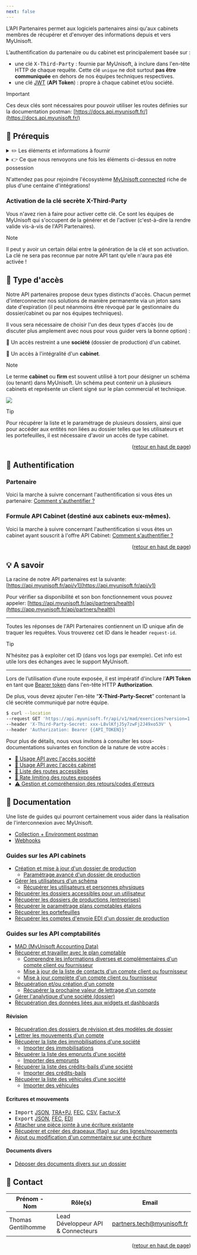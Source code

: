 ```yaml
---
next: false
---
```


<span id="readme-top"></span>

L’API Partenaires permet aux logiciels partenaires ainsi qu'aux cabinets membres de récupérer et d'envoyer des informations depuis et vers MyUnisoft.

L’authentification du partenaire ou du cabinet est principalement basée sur :
- une clé <kbd>X-Third-Party</kbd> : fournie par MyUnisoft, à inclure dans l'en-tête HTTP de chaque requête. Cette clé `unique` ne doit surtout **pas être communiquée** en dehors de nos équipes techniques respectives.
- une clé [JWT](https://jwt.io/) (**API Token**) : propre à chaque cabinet et/ou société.

> [!IMPORTANT] 
> Ces deux clés sont nécessaires pour pouvoir utiliser les routes définies sur la documentation postman: [https://docs.api.myunisoft.fr/](https://docs.api.myunisoft.fr/)

## 👀 Prérequis

<details class="details custom-block">
<summary>✏️ Les éléments et informations à fournir</summary>

- nom partenaire.
- description courte partenaire (3 lignes 25 char maximum).
- description longue.
- logo partenaire (png, hauteur 50px).
- texte complémentaire (par exemple ou coller la clé sur votre interface ou lien vers une doc/vidéo d’utilisation avec myunisoft)
- nom, prénom, email pour un accès à myunisoft.
- nom, prénom, email pour une invitation slack/teams.
</details>
<details class="details custom-block">
<summary>👉 Ce que nous renvoyons une fois les éléments ci-dessus en notre possession</summary>

- Clé <kbd>X-Third-Party</kbd> (C’est une clé secrète unique entre vous et nous qui sera nécessaire pour requêter l’API).
- Un compte au sein d'un schéma (cabinet) dédié aux tests d'intégration.
- Lien vers la documentation **postman** ([https://docs.api.myunisoft.fr/#intro](https://docs.api.myunisoft.fr/#intro)).
</details>

N'attendez pas pour rejoindre l'écosystème [MyUnisoft connected](https://myunisoft-connected.fr/) riche de plus d'une centaine d'intégrations!

### Activation de la clé secrète X-Third-Party

Vous n'avez rien à faire pour activer cette clé. Ce sont les équipes de MyUnisoft qui s'occupent de la générer et de l'activer (c'est-à-dire la rendre valide vis-à-vis de l'API Partenaires).

> [!NOTE]  
> Il peut y avoir un certain délai entre la génération de la clé et son activation. La clé ne sera pas reconnue par notre API tant qu'elle n'aura pas été activée !

## 🔬 Type d'accès

Notre API partenaires propose deux types distincts d'accès. Chacun permet d'interconnecter nos solutions de manière permanente via un jeton sans date d'expiration (il peut néanmoins être révoqué par le gestionnaire du dossier/cabinet ou par nos équipes techniques).

Il vous sera nécessaire de choisir l'un des deux types d'accès (ou de discuter plus amplement avec nous pour vous guider vers la bonne option) :

🔸 Un accès restreint a une **société** (dossier de production) d'un cabinet.

🔹 Un accès à l'intégralité d'un **cabinet**.

> [!NOTE]
> Le terme **cabinet** ou **firm** est souvent utilisé à tort pour désigner un schéma (ou tenant) dans MyUnisoft. Un schéma peut contenir un à plusieurs cabinets et représente un client signé sur le plan commercial et technique.

![](./images/entities.png)

> [!TIP]  
> Pour récupérer la liste et le paramétrage de plusieurs dossiers, ainsi que pour accéder aux entités non liées au dossier telles que les utilisateurs et les portefeuilles, il est nécessaire d'avoir un accès de type cabinet.

<p align="right">(<a href="#readme-top">retour en haut de page</a>)</p>

## 🔐 Authentification

### Partenaire

Voici la marche à suivre concernant l'authentification si vous êtes un partenaire: [Comment s'authentifier ?](authentication/partenaire.md)

### Formule API Cabinet (destiné aux cabinets eux-mêmes).

Voici la marche à suivre concernant l'authentification si vous êtes un cabinet ayant souscrit à l'offre API Cabinet: [Comment s'authentifier ?](authentication/cabinet.md)

<p align="right">(<a href="#readme-top">retour en haut de page</a>)</p>

## 💡 A savoir

La racine de notre API partenaires est la suivante: [https://api.myunisoft.fr/api/v1](https://api.myunisoft.fr/api/v1)

Pour vérifier sa disponibilité et son bon fonctionnement vous pouvez appeler: [https://api.myunisoft.fr/api/partners/health](https://app.myunisoft.fr/api/partners/health)

---

Toutes les réponses de l'API Partenaires contiennent un ID unique afin de traquer les requêtes.
Vous trouverez cet ID dans le header `request-id`.

> [!TIP]
> N'hésitez pas à exploiter cet ID (dans vos logs par exemple). Cet info est utile lors des échanges avec le support MyUnisoft.

---

Lors de l’utilisation d’une route exposée, il est impératif d'inclure l’**API Token** en tant que [Bearer token](https://swagger.io/./specification/authentication/bearer-authentication/) dans l'en-tête HTTP **Authorization**.

De plus, vous devez ajouter l'en-tête “**X-Third-Party-Secret**” contenant la clé secrète communiqué par notre équipe.

```bash
$ curl --location
--request GET 'https://api.myunisoft.fr/api/v1/mad/exercices?version=1.0.0' \
--header 'X-Third-Party-Secret: xxx-L8vlKfjJ5y7zwFj2J49xo53V' \
--header 'Authorization: Bearer {{API_TOKEN}}'
```

Pour plus de détails, nous vous invitons à consulter les sous-documentations suivantes en fonction de la nature de votre accès :

- <a href="./endpoints/societe" class="no_underline">🔸 Usage API avec l'accès société</a>
- <a href="./endpoints/cabinet" class="no_underline">🔹 Usage API avec l'accès cabinet</a>
- <a href="./endpoints/keyinfo" class="no_underline">🔑 Liste des routes accessibles</a>
- <a href="./ratelimit" class="no_underline">🚥 Rate limiting des routes exposées</a>
- <a href="./erreurs" class="no_underline">⚠️ Gestion et compréhension des retours/codes d'erreurs</a>

## 📌 Documentation

Une liste de guides qui pourront certainement vous aider dans la réalisation de l'interconnexion avec MyUnisoft.

- [Collection + Environment postman](./postman.md)
- <Badge type="tip" text="beta" /> [Webhooks](./webhooks.md)

### Guides sur les API cabinets

- [Création et mise à jour d'un dossier de production](./accounting/firm/create_society.md)
  - [Paramétrage avancé d'un dossier de production](./accounting/firm/manage_society.md)
- [Gérer les utilisateurs d'un schéma](./accounting/firm/user_management.md)
  - [Récupérer les utilisateurs et personnes physiques](./accounting/firm/users.md)
- [Récupérer les dossiers accessibles pour un utilisateur](./accounting/firm/dossier_accessible.md)
- [Récupérer les dossiers de productions (entreprises)](./accounting/society.md)
- [Récupérer le paramétrage plans comptables étalons](./accounting/firm/pcg_etalon.md)
- [Récupérer les portefeuilles](./accounting/firm/wallets.md)
- [Récupérer les comptes d'envoie EDI d'un dossier de production](./accounting/firm/compte_edi.md)

### Guides sur les API comptabilités

- <Badge type="tip" text="beta" /> [MAD (MyUnisoft Accounting Data)](./MAD/introduction.md)
- [Récupérer et travailler avec le plan comptable](./accounting/folder/account/plan_comptable.md)
  - [Comprendre les informations diverses et complémentaires d'un compte client ou fournisseur](./accounting/folder/account/miscellaneous_and_complementary_info.md)
  - [Mise à jour de la liste de contacts d'un compte client ou fournisseur](./accounting/folder/account/update_contact.md)
  - [Mise à jour complète d'un compte client ou fournisseur](./accounting/folder/account/update.md)
- [Récupération et/ou création d'un compte](./accounting/folder/account/create.md)
  - [Récupérer la prochaine valeur de lettrage d'un compte](./accounting/folder/account/next_lettering_value.md)
- [Gérer l'analytique d'une société (dossier)](./accounting/folder/analytique.md)
- [Récupération des données liées aux widgets et dashboards](./accounting/folder/dashboard.md)

#### Révision

- [Récupération des dossiers de révision et des modèles de dossier](./accounting/folder/dossiers_de_révision.md)
- [Lettrer les mouvements d'un compte](./accounting/folder/account/lettering.md)
- [Récupérer la liste des immobilisations d'une société](./accounting/folder/immobilisations.md)
  - [Importer des immobilisations](./accounting/folder/import/immobilisations.md)
- [Récupérer la liste des emprunts d'une société](./accounting/folder/emprunts.md)
  - [Importer des emprunts](./accounting/folder/import/emprunts.md)
- [Récupérer la liste des crédits-bails d'une société](./accounting/folder/credit_bail.md)
  - [Importer des crédits-bails](./accounting/folder/import/credit_bail.md)
- [Récupérer la liste des véhicules d'une société](./accounting/folder/vehicules.md)
  - [Importer des véhicules](./accounting/folder/import/vehicules.md)

#### Ecritures et mouvements

- <kbd>Import</kbd> [JSON](./accounting/folder/import/json.md), [TRA+PJ](./accounting/folder/import/tra.md), [FEC](./accounting/folder/import/fec.md), [CSV](./accounting/folder/import/csv.md), [Factur-X](./accounting/folder/import/facturx.md)
- <kbd>Export</kbd> [JSON](./MAD/api/entries.md), [FEC](./accounting/folder/export/FEC.md), [EDI](./accounting/folder/export/EDI.md)
- [Attacher une pièce jointe à une écriture existante](./accounting/folder/import/pj.md)
- [Récupérer et créer des drapeaux (flag) sur des lignes/mouvements](./accounting/folder/import/flags.md)
- [Ajout ou modification d'un commentaire sur une écriture](./accounting/firm/entry_comment.md)

#### Documents divers

- [Déposer des documents divers sur un dossier](./discussion/add_various_documents.md)

## 👥 Contact

| Prénom - Nom | Rôle(s) | Email |
| --- | --- | --- |
| Thomas Gentilhomme | Lead Développeur API & Connecteurs | [partners.tech@myunisoft.fr](mailto:partners.tech@myunisoft.fr) |

<p align="right">(<a href="#readme-top">retour en haut de page</a>)</p>
